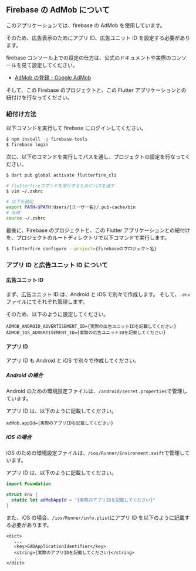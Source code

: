 ## Firebase の AdMob について

このアプリケーションでは、firebase の AdMob を使用しています。

そのため、広告表示のためにアプリ ID、広告ユニット ID を設定する必要があります。

firebase コンソール上での設定の仕方は、公式のドキュメントや実際のコンソールを見て設定してください。

- [AdMob の登録 - Google AdMob](https://admob.google.com/intl/ja/home/)

そして、この Firebase のプロジェクトと、この Flutter アプリケーションとの紐付けを行なってください。

### 紐付け方法

以下コマンドを実行して firebase にログインしてください。

```bash
$ npm install -g firebase-tools
$ firebase login
```

次に、以下のコマンドを実行してパスを通し、プロジェクトの設定を行なってください。

```bash
$ dart pub global activate flutterfire_cli

# flutterfireコマンドを実行するためにパスを通す
$ vim ~/.zshrc

# 以下を追記
export PATH=$PATH:Users/{ユーザー名}/.pub-cache/bin
# 反映
source ~/.zshrc
```

最後に、Firebase のプロジェクトと、この Flutter アプリケーションとの紐付けを、プロジェクトのルートディレクトリで以下コマンドで実行します。

```bash
$ flutterfire configure --project={firebaseのプロジェクト名}
```

### アプリ ID と広告ユニット ID について

#### 広告ユニット ID

まず、広告ユニット ID は、Android と iOS で別々で作成します。
そして、`.env`ファイルにてそれぞれ管理します。

そのため、以下のように設定してください。

```.env
ADMOB_ANDROID_ADVERTISEMENT_ID={実際の広告ユニットIDを記載してください}
ADMOB_IOS_ADVERTISEMENT_ID={実際の広告ユニットIDを記載してください}
```

#### アプリ ID

アプリ ID も Android と iOS で別々で作成してください。

##### Android の場合

Android のための環境設定ファイルは、`/android/secret.properties`で管理しています。

アプリ ID は、以下のように記載してください。

```properties
adMob.appId={実際のアプリIDを記載してください}
```

##### iOS の場合

iOS のための環境設定ファイルは、`/ios/Runner/Environment.swift`で管理しています。

アプリ ID は、以下のように記載してください。

```swift
import Foundation

struct Env {
  static let adMobAppId = "{実際のアプリIDを記載してください}"
}
```

また、iOS の場合、`/ios/Runner/info.plist`にアプリ ID を以下のように記載する必要があります。

```plist
<dict>
   ...
   <key>GADApplicationIdentifier</key>
   <string>{実際のアプリIDを記載してください}</string>
   ...
</dict>
```
